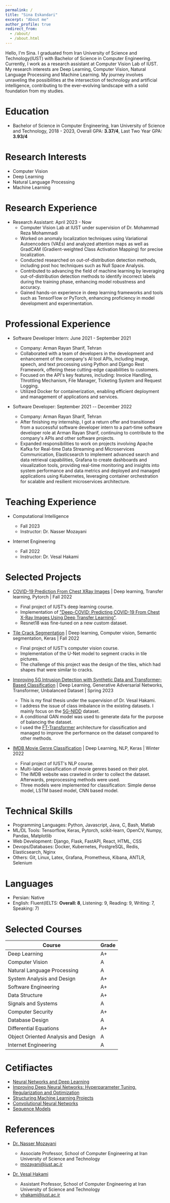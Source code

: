 ```yaml
---
permalink: /
title: "Sina Eskandari"
excerpt: "About me"
author_profile: true
redirect_from: 
  - /about/
  - /about.html
---
```


Hello, I'm Sina. I graduated from Iran University of Science and Technology(IUST) with Bachelor of Science in Computer Engineering. Currently, I work as a research assistant at Computer Vision Lab of IUST. My research interests are Deep Learning, Computer Vision, Natural Language Processing and Machine Learning. My journey involves unraveling the possibilities at the intersection of technology and artificial intelligence, contributing to the ever-evolving landscape with a solid foundation from my studies.

Education
======
* Bachelor of Science in Computer Engineering, Iran University of Science and Technology, 2018 - 2023, Overall GPA: **3.37/4**, Last Two Year GPA: **3.93/4**

Research Interests
======
* Computer Vision
* Deep Learning
* Natural Language Processing
* Machine Learning

Research Experience
======
* Research Assistant: April 2023 - Now
  * Computer Vision Lab at IUST under supervision of Dr. Mohammad Reza Mohammadi
  * Worked on anomaly localization techniques using Variational Autoencoders (VAEs) and analyzed attention maps as well as GradCAM (Gradient-weighted Class Activation Mapping) for precise localization.
  * Conducted researched on out-of-distribution detection methods, including post hoc techniques such as Null Space Analysis.
  * Contributed to advancing the field of machine learning by leveraging out-of-distribution detection methods to identify incorrect labels during the training phase, enhancing model robustness and accuracy.
  * Gained hands-on experience in deep learning frameworks and tools such as TensorFlow or PyTorch, enhancing proficiency in model development and experimentation.

Professional Experience
======
* Software Developer Intern: June 2021 - September 2021
  * Company: Arman Rayan Sharif, Tehran
  * Collaborated with a team of developers in the development and enhancement of the company's AI tool APIs, including image, speech, and text processing using Python and Django Rest Framework, offering these cutting-edge capabilities to customers.
  * Focused on the API's key features, including: Invoice Handling, Throttling Mechanism, File Manager, Ticketing System and Request Logging.
  * Utilized Docker for containerization, enabling efficient deployment and management of applications and services.

* Software Developer: September 2021 -- December 2022
  * Company: Arman Rayan Sharif, Tehran
  * After finishing my internship, I got a return offer and transitioned from a successful software developer intern to a part-time software developer role at Arman Rayan Sharif, continuing to contribute to the company's APIs and other software projects.
  * Expanded responsibilities to work on projects involving Apache Kafka for Real-time Data Streaming and Microservices Communication, Elasticsearch to implement advanced search and data retrieval capabilities, Grafana to create dashboards and visualization tools, providing real-time monitoring and insights into system performance and data metrics and deployed and managed applications using Kubernetes, leveraging container orchestration for scalable and resilient microservices architecture.

Teaching Experience
======
* Computational Intelligence
  * Fall 2023
  * Instructor: Dr. Nasser Mozayani

* Internet Engineering
  * Fall 2022
  * Instructor: Dr. Vesal Hakami


Selected Projects
======
* [COVID-19 Prediction From Chest XRay Images](https://github.com/Sinaeskandari/COVID-19-Prediction-From-XRay-Images) | Deep learning, Transfer learning, Pytorch | Fall 2022
  * Final project of IUST’s deep learning course.
  * Implementation of ["Deep-COVID: Predicting COVID-19 From Chest X-Ray Images Using Deep Transfer Learning"](https://arxiv.org/abs/2004.09363v3).
  * Resnet18 was fine-tuned on a new custom dataset.

* [Tile Crack Segmentation](https://github.com/Sinaeskandari/Tile-Crack-Segmentation) | Deep learning, Computer vision, Semantic segmentation, Keras | Fall 2022
  * Final project of IUST's computer vision course.
  * Implementation of the U-Net model to segment cracks in tile pictures.
  * The challenge of this project was the design of the tiles, which had shapes that were similar to cracks.

* [Improving 5G Intrusion Detection with Synthetic Data and Transformer-Based Classification](https://github.com/Sinaeskandari/Improving-5GIDS-Synth-Data-Transformers) | Deep Learning, Generative Adversarial Networks, Transformer, Unbalanced Dataset | Spring 2023
  * This is my final thesis under the supervision of Dr. Vesal Hakami.
  * I address the issue of class imbalance in the existing datasets. I mainly focus on the [5G-NIDD](https://arxiv.org/abs/2212.01298) dataset.
  * A conditional GAN model was used to generate data for the purpose of balancing the dataset.
  * I used the [FT-Transformer](https://arxiv.org/abs/2106.11959) architecture for classification and managed to improve the performance on the dataset compared to other methods.

* [IMDB Movie Genre Classification](https://github.com/Sinaeskandari/COVID-19-Prediction-From-XRay-Images) | Deep Learning, NLP, Keras | Winter 2022
  * Final project of IUST's NLP course.
  * Multi-label classification of movie genres based on their plot.
  * The IMDB website was crawled in order to collect the dataset. Afterwards, preprocessing methods were used.
  * Three models were implemented for classification: Simple dense model, LSTM based model, CNN based model.

Technical Skills
======
* Programming Languages: Python, Javascript, Java, C, Bash, Matlab
* ML/DL Tools: Tensorflow, Keras, Pytorch, scikit-learn, OpenCV, Numpy, Pandas, Matplotlib
* Web Development: Django, Flask, FastAPI, React, HTML, CSS
* Devops/Databases: Docker, Kubernetes, PostgreSQL, Redis, Elasticsearch, Nginx
* Others: Git, Linux, Latex, Grafana, Prometheus, Kibana, ANTLR, Selenium

Languages
======
* Persian: Native
* English: Fluent(IELTS: **Overall: 8**, Listening: 9, Reading: 9, Writing: 7, Speaking: 7)

Selected Courses
======
| Course                              | Grade |
|-------------------------------------|-------|
| Deep Learning                       | A+    |
| Computer Vision                     | A     |
| Natural Language Processing         | A     |
| System Analysis and Design          | A+    |
| Software Engineering                | A+    |
| Data Structure                      | A+    |
| Signals and Systems                 | A     |
| Computer Security                   | A+    |
| Database Design                     | A     |
| Differential Equations              | A+    |
| Object Oriented Analysis and Design | A     |
| Internet Engineering                | A     |

Cetifiactes
======
* [Neural Networks and Deep Learning](https://coursera.org/share/e06e3a86c2ca8b9b20e2b14bfabcc923)
* [Improving Deep Neural Networks: Hyperparameter Tuning, Regularization and Optimization](https://coursera.org/share/cb53e77e824a974cfb00a4efa790e002)
* [Structuring Machine Learning Projects](https://coursera.org/share/d707282260a298964a2ae94045681993)
* [Convolutional Neural Networks](https://coursera.org/share/e9ed667b7830f8ea44cc62d74e2a9fc8)
* [Sequence Models](https://coursera.org/share/1b9e311bf72fbd3c0f7b561815957d98)

References
======
* [Dr. Nasser Mozayani](https://scholar.google.com/citations?user=LAAM5tEAAAAJ&hl=en)
  * Associate Professor, School of Computer Engineering at Iran University of Science and Technology
  * [mozayani@iust.ac.ir](mailto:mozayani@iust.ac.ir)

* [Dr. Vesal Hakami](https://scholar.google.com/citations?user=l3D_gCAAAAAJ&hl=en)
  * Assistant Professor, School of Computer Engineering at Iran University of Science and Technology
  * [vhakami@iust.ac.ir](mailto:vhakami@iust.ac.ir)